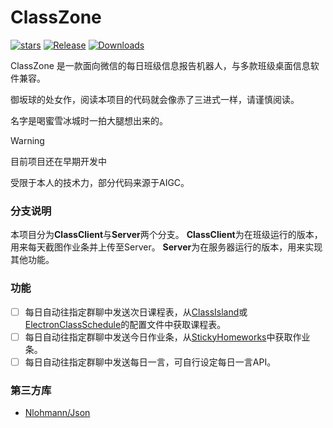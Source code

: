 # ClassZone

[![stars](https://img.shields.io/github/stars/Misaka2298/ClassZone?label=Stars)](https://github.com/Misaka2298/ClassZone)
[![Release](https://img.shields.io/github/v/release/Misaka2298/ClassZone?style=flat-square&color=%233fb950&label=正式版)](https://github.com/Misaka2298/ClassZone/releases/latest) 
[![Downloads](https://img.shields.io/github/downloads/Misaka2298/ClassZone/total?style=social&label=下载量&logo=github)](https://github.com/Misaka2298/ClassZone/releases/latest)

ClassZone 是一款面向微信的每日班级信息报告机器人，与多款班级桌面信息软件兼容。

御坂球的处女作，阅读本项目的代码就会像赤了三进式一样，请谨慎阅读。

名字是喝蜜雪冰城时一拍大腿想出来的。


> [!warning]
> 目前项目还在早期开发中

受限于本人的技术力，部分代码来源于AIGC。

### 分支说明
本项目分为**ClassClient**与**Server**两个分支。
**ClassClient**为在班级运行的版本，用来每天截图作业条并上传至Server。
**Server**为在服务器运行的版本，用来实现其他功能。

### 功能
- [ ] 每日自动往指定群聊中发送次日课程表，从[ClassIsland](https://github.com/ClassIsland/ClassIsland)或[ElectronClassSchedule](https://github.com/EnderWolf006/ElectronClassSchedule)的配置文件中获取课程表。
- [ ] 每日自动往指定群聊中发送今日作业条，从[StickyHomeworks](https://github.com/HelloWRC/StickyHomeworks)中获取作业条。
- [ ] 每日自动往指定群聊中发送每日一言，可自行设定每日一言API。

### 第三方库
- [Nlohmann/Json](https://github.com/nlohmann/json)
